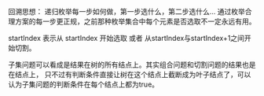回溯思想：
    递归枚举每一步如何做，第一步选什么，第二步选什么...
    通过枚举合理方案的每一步更正规，之前那种枚举集合中每个元素是否选取不一定永远有用。


startIndex 表示从 startIndex 开始选取 或者 从startIndex与startIndex+1之间开始切割。




子集问题可以看成是结果在树的所有结点上。其实组合问题和切割问题的结果也是在结点上，
只不过有判断条件直接让树在这个结点上截断成为叶子结点了，可以认为子集问题的判断条件在每个结点上都为true。
